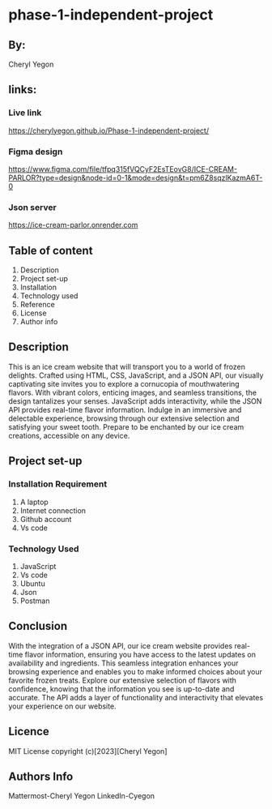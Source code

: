 # phase-1-independent-project

## By:
 Cheryl Yegon

 ## links:
 ### Live link
https://cherylyegon.github.io/Phase-1-independent-project/

 ### Figma design
 https://www.figma.com/file/tfpq315fVQCyF2EsTEovG8/ICE-CREAM-PARLOR?type=design&node-id=0-1&mode=design&t=pm6Z8sqzlKazmA6T-0

 ### Json server 
https://ice-cream-parlor.onrender.com

 ## Table of content 
 1. Description
 2. Project set-up
 3. Installation
 4. Technology used
 5. Reference 
 6. License
 7. Author info

## Description
This is an ice cream website that will transport you to a world of frozen delights. Crafted using HTML, CSS, JavaScript, and a JSON API, our visually captivating site invites you to explore a cornucopia of mouthwatering flavors. With vibrant colors, enticing images, and seamless transitions, the design tantalizes your senses. JavaScript adds interactivity, while the JSON API provides real-time flavor information. Indulge in an immersive and delectable experience, browsing through our extensive selection and satisfying your sweet tooth. Prepare to be enchanted by our ice cream creations, accessible on any device.


## Project set-up

### Installation Requirement
1. A laptop
2. Internet connection
3. Github account
4. Vs code

### Technology Used
1. JavaScript
2. Vs code
3. Ubuntu
4. Json
5. Postman

## Conclusion
With the integration of a JSON API, our ice cream website provides real-time flavor information, ensuring you have access to the latest updates on availability and ingredients. This seamless integration enhances your browsing experience and enables you to make informed choices about your favorite frozen treats. Explore our extensive selection of flavors with confidence, knowing that the information you see is up-to-date and accurate. The API adds a layer of functionality and interactivity that elevates your experience on our website.


## Licence
MIT License copyright (c)[2023][Cheryl Yegon]

## Authors Info
Mattermost-Cheryl Yegon
LinkedIn-Cyegon
